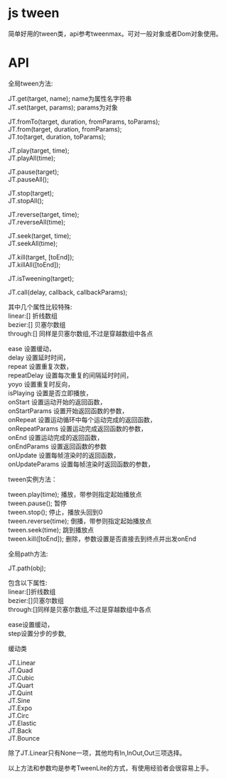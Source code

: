 js tween
============

简单好用的tween类，api参考tweenmax。可对一般对象或者Dom对象使用。


API
============

全局tween方法:  

JT.get(target, name); name为属性名字符串  
JT.set(target, params); params为对象   

JT.fromTo(target, duration, fromParams, toParams);  
JT.from(target, duration, fromParams);  
JT.to(target, duration, toParams);  

JT.play(target, time);  
JT.playAll(time);  

JT.pause(target);  
JT.pauseAll();  

JT.stop(target);  
JT.stopAll();  

JT.reverse(target, time);  
JT.reverseAll(time);  

JT.seek(target, time);  
JT.seekAll(time);  

JT.kill(target, [toEnd]);  
JT.killAll([toEnd]);  

JT.isTweening(target);  

JT.call(delay, callback, callbackParams);
  
 

其中几个属性比较特殊:  
linear:[] 折线数组  
bezier:[] 贝塞尔数组  
through:[] 同样是贝塞尔数组,不过是穿越数组中各点  

ease 设置缓动，  
delay 设置延时时间，  
repeat 设置重复次数，  
repeatDelay 设置每次重复的间隔延时时间，  
yoyo 设置重复时反向，  
isPlaying 设置是否立即播放，  
onStart 设置运动开始的返回函数，  
onStartParams 设置开始返回函数的参数，  
onRepeat 设置运动循环中每个运动完成的返回函数，  
onRepeatParams 设置运动完成返回函数的参数，  
onEnd 设置运动完成的返回函数，  
onEndParams 设置返回函数的参数  
onUpdate 设置每帧渲染时的返回函数，  
onUpdateParams 设置每帧渲染时返回函数的参数，  


tween实例方法：

tween.play(time); 播放，带参则指定起始播放点  
tween.pause(); 暂停  
tween.stop(); 停止，播放头回到0  
tween.reverse(time); 倒播，带参则指定起始播放点  
tween.seek(time); 跳到播放点  
tween.kill([toEnd]); 删除，参数设置是否直接去到终点并出发onEnd





全局path方法:  

JT.path(obj);

包含以下属性:  
linear:[]折线数组  
bezier:[]贝塞尔数组  
through:[]同样是贝塞尔数组,不过是穿越数组中各点  

ease设置缓动，  
step设置分步的步数,  



缓动类

JT.Linear  
JT.Quad  
JT.Cubic  
JT.Quart  
JT.Quint  
JT.Sine  
JT.Expo  
JT.Circ  
JT.Elastic  
JT.Back  
JT.Bounce  

除了JT.Linear只有None一项，其他均有In,InOut,Out三项选择。  


以上方法和参数均是参考TweenLite的方式，有使用经验者会很容易上手。  


